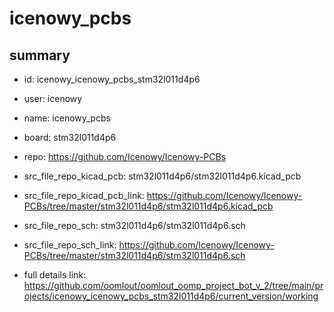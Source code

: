 # icenowy_pcbs
 
## summary 
* id: icenowy_icenowy_pcbs_stm32l011d4p6
* user: icenowy
* name: icenowy_pcbs
* board: stm32l011d4p6
* repo: https://github.com/Icenowy/Icenowy-PCBs
* src_file_repo_kicad_pcb: stm32l011d4p6/stm32l011d4p6.kicad_pcb
* src_file_repo_kicad_pcb_link: https://github.com/Icenowy/Icenowy-PCBs/tree/master/stm32l011d4p6/stm32l011d4p6.kicad_pcb


* src_file_repo_sch: stm32l011d4p6/stm32l011d4p6.sch
* src_file_repo_sch_link: https://github.com/Icenowy/Icenowy-PCBs/tree/master/stm32l011d4p6/stm32l011d4p6.sch
* full details link: https://github.com/oomlout/oomlout_oomp_project_bot_v_2/tree/main/projects/icenowy_icenowy_pcbs_stm32l011d4p6/current_version/working  







